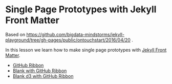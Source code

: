 # Single Page Prototypes with Jekyll Front Matter

Based on https://github.com/bigdata-mindstorms/jekyll-playground/tree/gh-pages/public/ontouchstart/2016/04/20 .

In this lesson we learn how to make single page prototypes with [Jekyll Front Matter](https://jekyllrb.com/docs/frontmatter/).

- [GitHub Ribbon](https://bigdata-mindstorms.github.io/d3-playground/ontouchstart/2016/04/20/github_ribbon.html)
- [Blank with GitHub Ribbon](https://bigdata-mindstorms.github.io/d3-playground/ontouchstart/2016/04/20/0.html)
- [Blank d3 with GitHub Ribbon](https://bigdata-mindstorms.github.io/d3-playground/ontouchstart/2016/04/20/1.html)
